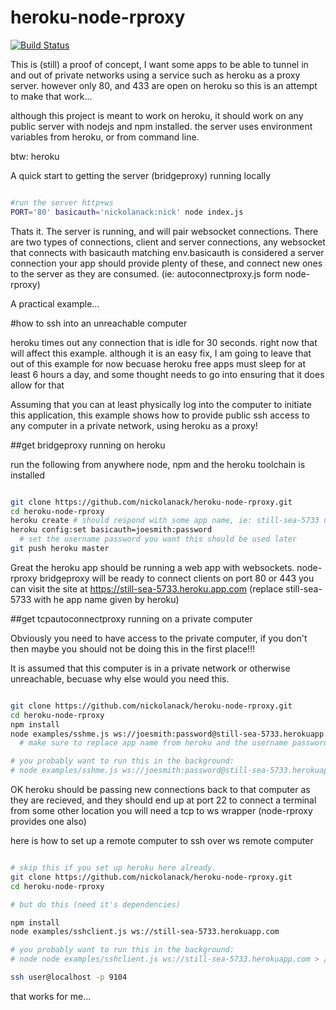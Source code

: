 # heroku-node-rproxy

[![Build Status](https://travis-ci.org/nickolanack/heroku-node-rproxy.svg?branch=master)](https://travis-ci.org/nickolanack/heroku-node-rproxy)


This is (still) a proof of concept, I want some apps to be able to tunnel in and out of private networks using a service such as heroku as a proxy server. however only 80, and 433 are open on heroku so this is an attempt to make that work...

although this project is meant to work on heroku, it should work on any public server with nodejs and npm installed. 
the server uses environment variables from heroku, or from command line.

btw: heroku 



A quick start to getting the server (bridgeproxy) running locally

```bash

#run the server http+ws
PORT='80' basicauth='nickolanack:nick' node index.js

```
Thats it. The server is running, and will pair websocket connections.
There are two types of connections, 
client and server connections, any websocket that connects with basicauth matching env.basicauth
is considered a server connection your app should provide plenty of these, and connect new ones
to the server as they are consumed. (ie: autoconnectproxy.js form node-rproxy)


A practical example...

#how to ssh into an unreachable computer

heroku times out any connection that is idle for 30 seconds. right now that will affect this example. 
although it is an easy fix, I am going to leave that out of this example for now becuase heroku free 
apps must sleep for at least 6 hours a day, and some thought needs to go into ensuring that it does
allow for that

Assuming that you can at least physically log into the computer to initiate this application,
this example shows how to provide public ssh access to any computer in a private network, using heroku as a proxy!

##get bridgeproxy running on heroku

run the following from anywhere node, npm and the heroku toolchain is installed
```bash

git clone https://github.com/nickolanack/heroku-node-rproxy.git
cd heroku-node-rproxy
heroku create # should respond with some app name, ie: still-sea-5733 use this later
heroku config:set basicauth=joesmith:password 
  # set the username password you want this should be used later
git push heroku master

```

Great the heroku app should be running a web app with websockets. node-rproxy bridgeproxy will be ready to connect clients on port 80 or 443
you can visit the site at https://still-sea-5733.heroku.app.com (replace still-sea-5733 with he app name given by heroku)

##get tcpautoconnectproxy running on a private computer 

Obviously you need to have access to the private computer, if you don't then maybe you should not be doing this in the
first place!!! 

It is assumed that this computer is in a private network or otherwise unreachable, becuase why else would you need this.

```bash

git clone https://github.com/nickolanack/heroku-node-rproxy.git 
cd heroku-node-rproxy
npm install
node examples/sshme.js ws://joesmith:password@still-sea-5733.herokuapp.com 
  # make sure to replace app name from heroku and the username password 

# you probably want to run this in the background: 
# node examples/sshme.js ws://joesmith:password@still-sea-5733.herokuapp.com > /dev/null 2>&1 &

```

OK heroku should be passing new connections back to that computer as they are recieved, and they should end up at port 22
to connect a terminal from some other location you will need a tcp to ws wrapper (node-rproxy provides one also)

here is how to set up a remote computer to ssh over ws
remote computer
```bash

# skip this if you set up heroku here already.
git clone https://github.com/nickolanack/heroku-node-rproxy.git 
cd heroku-node-rproxy

# but do this (need it's dependencies)

npm install
node examples/sshclient.js ws://still-sea-5733.herokuapp.com

# you probably want to run this in the background: 
# node node examples/sshclient.js ws://still-sea-5733.herokuapp.com > /dev/null 2>&1 &

ssh user@localhost -p 9104

```

that works for me...
